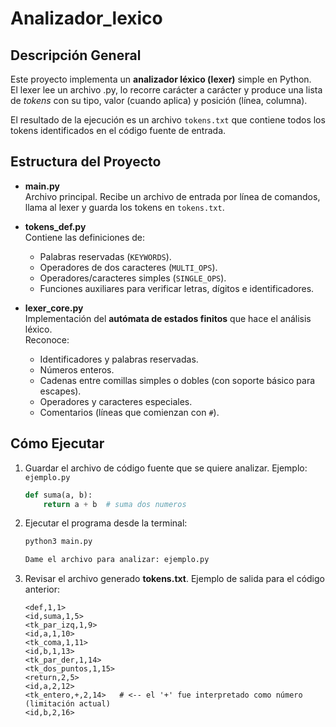 # Analizador_lexico

## Descripción General
Este proyecto implementa un **analizador léxico (lexer)** simple en Python.  
El lexer lee un archivo .py, lo recorre carácter a carácter y produce una lista de *tokens* con su tipo, valor (cuando aplica) y posición (línea, columna).

El resultado de la ejecución es un archivo `tokens.txt` que contiene todos los tokens identificados en el código fuente de entrada.

## Estructura del Proyecto

- **main.py**  
  Archivo principal. Recibe un archivo de entrada por línea de comandos, llama al lexer y guarda los tokens en `tokens.txt`.

- **tokens_def.py**  
  Contiene las definiciones de:
  - Palabras reservadas (`KEYWORDS`).
  - Operadores de dos caracteres (`MULTI_OPS`).
  - Operadores/caracteres simples (`SINGLE_OPS`).
  - Funciones auxiliares para verificar letras, dígitos e identificadores.

- **lexer_core.py**  
  Implementación del **autómata de estados finitos** que hace el análisis léxico.  
  Reconoce:
  - Identificadores y palabras reservadas.
  - Números enteros.
  - Cadenas entre comillas simples o dobles (con soporte básico para escapes).
  - Operadores y caracteres especiales.
  - Comentarios (líneas que comienzan con `#`).

## Cómo Ejecutar

1. Guardar el archivo de código fuente que se quiere analizar. Ejemplo: `ejemplo.py`

   ```python
   def suma(a, b):
       return a + b  # suma dos numeros
   ```

2. Ejecutar el programa desde la terminal:

   ```bash
   python3 main.py
   
   Dame el archivo para analizar: ejemplo.py
   ```

3. Revisar el archivo generado **tokens.txt**. Ejemplo de salida para el código anterior:

   ```
   <def,1,1>
   <id,suma,1,5>
   <tk_par_izq,1,9>
   <id,a,1,10>
   <tk_coma,1,11>
   <id,b,1,13>
   <tk_par_der,1,14>
   <tk_dos_puntos,1,15>
   <return,2,5>
   <id,a,2,12>
   <tk_entero,+,2,14>   # <-- el '+' fue interpretado como número (limitación actual)
   <id,b,2,16>
   ```
